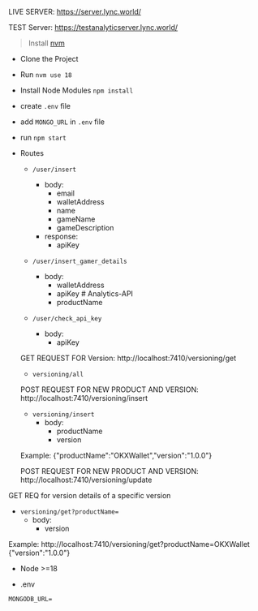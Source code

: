 LIVE SERVER: https://server.lync.world/

TEST Server: https://testanalyticserver.lync.world/

> Install [nvm](https://github.com/nvm-sh/nvm?tab=readme-ov-file#installing-and-updating)

- Clone the Project
- Run `nvm use 18`
- Install Node Modules `npm install`
- create `.env` file
- add `MONGO_URL` in `.env` file
- run `npm start`

- Routes

  - `/user/insert`

    - body:
      - email
      - walletAddress
      - name
      - gameName
      - gameDescription
    - response:
      - apiKey

  - `/user/insert_gamer_details`

    - body:
      - walletAddress
      - apiKey # Analytics-API
      - productName

  - `/user/check_api_key`
    - body:
      - apiKey

  <!-- PRODUCT Versioning-->

  GET REQUEST FOR Version: http://localhost:7410/versioning/get

  - `versioning/all`

  POST REQUEST FOR NEW PRODUCT AND VERSION: http://localhost:7410/versioning/insert

  - `versioning/insert`
    - body:
      - productName
      - version

  Example: {"productName":"OKXWallet","version":"1.0.0"}

  POST REQUEST FOR NEW PRODUCT AND VERSION: http://localhost:7410/versioning/update

GET REQ for version details of a specific version

- `versioning/get?productName=`
  - body:
    - version

Example: http://localhost:7410/versioning/get?productName=OKXWallet
{"version":"1.0.0"}

- Node >=18

- .env

```
MONGODB_URL=
```
